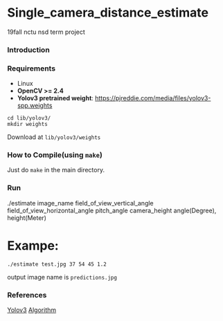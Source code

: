 # Single_camera_distance_estimate
19fall nctu nsd term project

### Introduction

### Requirements
* Linux
* **OpenCV >= 2.4**
* **Yolov3 pretrained weight**: https://pjreddie.com/media/files/yolov3-spp.weights
```
cd lib/yolov3/
mkdir weights
```
Download at `lib/yolov3/weights`
  
### How to Compile(using `make`)
Just do `make` in the main directory.
  
### Run
./estimate image_name field_of_view_vertical_angle field_of_view_horizontal_angle pitch_angle camera_height
angle(Degree), height(Meter)
# Exampe:
```
./estimate test.jpg 37 54 45 1.2 
```
output image name is `predictions.jpg`

### References
[Yolov3](https://github.com/AlexeyAB/darknet)
[Algorithm](http://www.cmlab.csie.ntu.edu.tw/~zenic/Data/Download/ICME2012/Workshops/data/4729a511.pdf)
